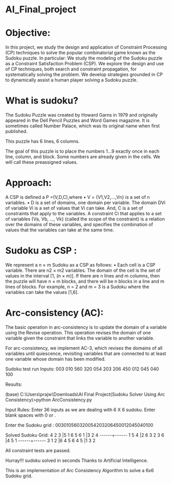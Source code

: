 # AI_Final_project
# Objective:

In this project, we study the design and application of Constraint Processing (CP) techniques to solve the popular combinatorial game known as the Sudoku puzzle. 
In particular:
        We study the modeling of the Sudoku puzzle as a Constraint Satisfaction Problem (CSP).
        We explore the design and use of CP techniques, both search and constraint propagation, for systematically solving the problem.
        We develop strategies grounded in CP to dynamically assist a human player solving a Sudoku puzzle.

# What is sudoku?

The Sudoku Puzzle was created by Howard Garns in 1979 and originally appeared in the Dell Pencil Puzzles and Word Games magazine. It is sometimes called Number Palace, which was its original name when first published.

This puzzle has 6 lines, 6 columns.

The goal of this puzzle is to place the numbers 1...9 exactly once in each line, column, and block. Some numbers are already given in the cells. We will call these preassigned values.

# Approach:

A CSP is defined a P =(V,D,C),where • V = {V1,V2,...,Vn} is a set of n variables. • D is a set of domains, one domain per variable. The domain DVi of variable Vi is a set of values that Vi can take. And, C is a set of constraints that apply to the variables. A constraint Ci that applies to a set of variables {Va, Vb, ..., Vk} (called the scope of the constraint) is a relation over the domains of these variables, and specifies the combination of values that the variables can take at the same time.

# Sudoku as CSP :

We represent a n × m Sudoku as a CSP as follows: • Each cell is a CSP variable. There are n2 × m2 variables. The domain of the cell is the set of values in the interval [1, (n × m)]. If there are n lines and m columns, then the puzzle will have n × m blocks, and there will be n blocks in a line and m lines of blocks. For example, n = 2 and m = 3 is a Sudoku where the variables can take the values [1,6].

# Arc-consistency (AC):

The basic operation in arc-consistency is to update the domain of a variable using the Revise operation. This operation revises the domain of one variable given the constraint that links the variable to another variable.

For arc-consistency, we implement AC-3, which revises the domains of all variables until quiescence, revisiting variables that are connected to at least one variable whose domain has been modified.

Sudoku test run Inputs: 003 010 560 320 054 203 206 450 012 045 040 100

Results:

(base) C:\Users\prajw\Downloads\AI Final Project(Sudoku Solver Using Arc Consistency)>python ArcConsistency.py

Input Rules: Enter 36 inputs as we are dealing with 6 X 6 sudoku. Enter blank spaces with 0 or .

Enter the Sudoku grid : 003010560320054203206450012045040100

Solved Sudoku Grid: 4 2 3 |5 1 6
                    5 6 1 |3 2 4 
                    ------+------ 
                    1 5 4 |2 6 3 
                    2 3 6 |4 5 1 
                    ------+------ 
                    3 1 2 |6 4 5 
                    6 4 5 |1 3 2

All constraint tests are passed.

Hurray!!! sudoku solved in seconds Thanks to Artificial Intelligence.

This is an implementation of Arc Consistency Algorithm to solve a 6x6 Sudoku grid.
